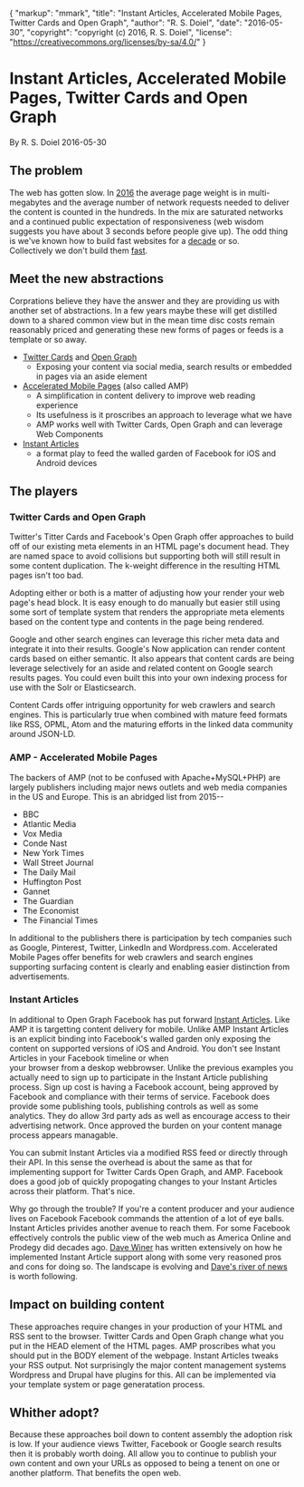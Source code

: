 {
    "markup": "mmark",
    "title": "Instant Articles, Accelerated Mobile Pages, Twitter Cards and Open Graph",
    "author": "R. S. Doiel",
    "date": "2016-05-30",
    "copyright": "copyright (c) 2016, R. S. Doiel",
    "license": "https://creativecommons.org/licenses/by-sa/4.0/"
}


# Instant Articles, Accelerated Mobile Pages, Twitter Cards and Open Graph

By R. S. Doiel 2016-05-30

## The problem

The web has gotten slow. In [2016](http://httparchive.org/trends.php) the 
average page weight is in multi-megabytes and the average number of network 
requests needed to deliver the content is counted in 
the hundreds. In the mix are saturated networks and a continued public 
expectation of responsiveness (web wisdom suggests you have about 3 seconds 
before people give up).  The odd thing is we've known how to build fast 
websites for a [decade](https://www.stevesouders.com/) or so.  
Collectively we don't build them [fast](https://www.sitepoint.com/average-page-weight-increased-another-16-2015/). 


## Meet the new abstractions

Corprations believe they have the answer and they are providing us 
with another set of abstractions. In a few years maybe these will 
get distilled down to a shared common view but in the mean time disc 
costs remain reasonably priced and generating these new forms of 
pages or feeds is a template or so away.

+ [Twitter Cards](https://dev.twitter.com/cards/overview) and [Open Graph](http://ogp.me/)
  + Exposing your content via social media, search results or embedded in pages via an aside element
+ [Accelerated Mobile Pages](https://www.ampproject.org/) (also called AMP)
  + A simplification in content delivery to improve web reading experience
  + Its usefulness is it proscribes an approach to leverage what we have
  + AMP works well with Twitter Cards, Open Graph and can leverage Web Components
+ [Instant Articles](https://instantarticles.fb.com/)
  + a format play to feed the walled garden of Facebook for iOS and Android devices


## The players 

### Twitter Cards and Open Graph

Twitter's Titter Cards and Facebook's Open Graph offer approaches to 
build off of our existing meta elements in an HTML page's document 
head.  They are named space to avoid collisions but supporting both 
will still result in some content duplication. The k-weight 
difference in the resulting HTML pages isn't too bad. 

Adopting either or both is a matter of adjusting how your render your 
web page's head block.  It is easy enough to do manually but easier 
still using some sort of template system that renders the appropriate 
meta elements based on the content type and contents in the page 
being rendered.  

Google and other search engines can leverage this richer meta 
data and integrate it into their results. Google's Now application can 
render content cards based on either semantic. It also appears that 
content cards are being leverage selectively for an aside and related 
content on Google search results pages. You could even built this into 
your own indexing process for use with the Solr or Elasticsearch.

Content Cards offer intriguing opportunity for web crawlers and search 
engines.  This is particularly true when combined with mature feed 
formats like RSS, OPML, Atom and the maturing efforts in the linked 
data community around JSON-LD.


### AMP - Accelerated Mobile Pages

The backers of AMP (not to be confused with Apache+MySQL+PHP) are largely
publishers including major news outlets and web media
companies in the US and Europe. This is an abridged list from 2015--

+ BBC
+ Atlantic Media
+ Vox Media
+ Conde Nast
+ New York Times
+ Wall Street Journal
+ The Daily Mail
+ Huffington Post
+ Gannet
+ The Guardian
+ The Economist
+ The Financial Times

In additional to the publishers there is participation by tech companies
such as Google, Pinterest, Twitter, LinkedIn and Wordpress.com.  Accelerated
Mobile Pages offer benefits for web crawlers and search engines supporting
surfacing content is clearly and enabling easier distinction from 
advertisements. 


### Instant Articles

In additional to Open Graph Facebook has put forward [Instant Articles](https://developers.facebook.com/docs/instant-articles).
Like AMP it is targetting content delivery for mobile. Unlike AMP Instant Articles is an
explicit binding into Facebook's walled garden only exposing the content on supported
versions of iOS and Android. You don't see Instant Articles in your Facebook timeline or when  
your browser from a deskop webbrowser.  Unlike the previous
examples you actually need to sign up to participate in the Instant Article publishing
process.  Sign up cost is having a Facebook account, being approved by Facebook and compliance
with their terms of service. Facebook does provide some publishing tools, publishing controls
as well as some analytics. They do allow 3rd party ads as well as encourage access to
their advertising network.  Once approved the burden on your content manage process 
appears managable.  

You can submit Instant Articles via a modified RSS feed or directly through their API. 
In this sense the overhead is about the same as that for implementing support for Twitter Cards
Open Graph, and AMP. Facebook does a good job of quickly propogating changes to your
Instant Articles across their platform. That's nice.

Why go through the trouble? If you're a content producer and your audience lives on Facebook
Facebook commands the attention of a lot of eye balls.  Instant Articles privides 
another avenue to reach them.  For some Facebook effectively controls the public view of the 
web much as America Online and Prodegy did decades ago. [Dave Winer](https://twitter.com/davewiner) 
has written extensively on how he implemented Instant Article support along with 
some very reasoned pros and cons for doing so. The landscape is evolving and 
[Dave's river of news](http://scripting.com) is worth following.


## Impact on building content

These approaches require changes in your production of your HTML and RSS sent to the browser.
Twitter Cards and Open Graph change what you put in the HEAD element of the HTML
pages.  AMP proscribes what you should put in the BODY element of the webpage.
Instant Articles tweaks your RSS output.  Not surprisingly the major content management 
systems Wordpress and Drupal have plugins for this.  All can be implemented via your template 
system or page generatation process.


## Whither adopt?

Because these approaches boil down to content assembly the adoption risk 
is low.  If your audience views Twitter, Facebook or Google search results 
then it is probably worth doing.  All allow you to continue to publish your 
own content and own your URLs as opposed to being a tenent on one or another 
platform. That benefits the open web.

